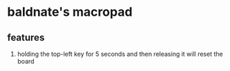 # baldnate's macropad

## features

1. holding the top-left key for 5 seconds and then releasing it will reset the board
